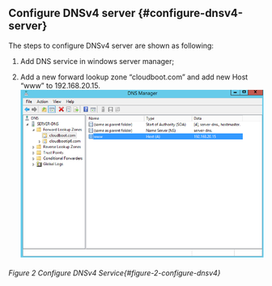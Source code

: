 ## Configure DNSv4 server {#configure-dnsv4-server}

The steps to configure DNSv4 server are shown as following:

1.  Add DNS service in windows server manager;

2. Add a new forward lookup zone “cloudboot.com” and add new Host “www” to 192.168.20.15.
![](/media/image2.png)
###### Figure 2 Configure DNSv4 Service{#figure-2-configure-dnsv4}